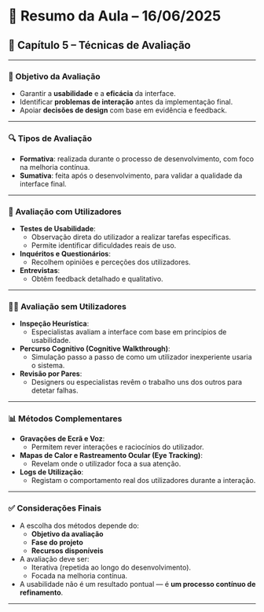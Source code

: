 # 📅 Resumo da Aula – 16/06/2025

## 📘 Capítulo 5 – Técnicas de Avaliação

---

### 🧭 Objetivo da Avaliação
- Garantir a **usabilidade** e a **eficácia** da interface.
- Identificar **problemas de interação** antes da implementação final.
- Apoiar **decisões de design** com base em evidência e feedback.

---

### 🔍 Tipos de Avaliação
- **Formativa**: realizada durante o processo de desenvolvimento, com foco na melhoria contínua.
- **Sumativa**: feita após o desenvolvimento, para validar a qualidade da interface final.

---

### 👥 Avaliação com Utilizadores
- **Testes de Usabilidade**:
  - Observação direta do utilizador a realizar tarefas específicas.
  - Permite identificar dificuldades reais de uso.
- **Inquéritos e Questionários**:
  - Recolhem opiniões e perceções dos utilizadores.
- **Entrevistas**:
  - Obtêm feedback detalhado e qualitativo.

---

### 👨‍🔬 Avaliação sem Utilizadores
- **Inspeção Heurística**:
  - Especialistas avaliam a interface com base em princípios de usabilidade.
- **Percurso Cognitivo (Cognitive Walkthrough)**:
  - Simulação passo a passo de como um utilizador inexperiente usaria o sistema.
- **Revisão por Pares**:
  - Designers ou especialistas revêm o trabalho uns dos outros para detetar falhas.

---

### 📊 Métodos Complementares
- **Gravações de Ecrã e Voz**:
  - Permitem rever interações e raciocínios do utilizador.
- **Mapas de Calor e Rastreamento Ocular (Eye Tracking)**:
  - Revelam onde o utilizador foca a sua atenção.
- **Logs de Utilização**:
  - Registam o comportamento real dos utilizadores durante a interação.

---

### ✅ Considerações Finais
- A escolha dos métodos depende do:
  - **Objetivo da avaliação**
  - **Fase do projeto**
  - **Recursos disponíveis**
- A avaliação deve ser:
  - Iterativa (repetida ao longo do desenvolvimento).
  - Focada na melhoria contínua.
- A usabilidade não é um resultado pontual — é **um processo contínuo de refinamento**.

---
